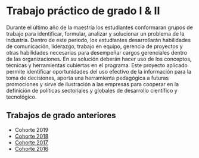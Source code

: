 # Trabajo práctico de grado I & II
Durante el último año de la maestría los estudiantes conformaran grupos de trabajo para identificar, formular, analizar y solucionar un problema de la industria. Dentro de este periodo, los estudiantes desarrollarán habilidades de comunicación, liderazgo, trabajo en equipo, gerencia de proyectos y otras habilidades necesarias para desempeñar cargos gerenciales dentro de las organizaciones. En su solución deberán hacer uso de los conceptos, técnicas y herramientas cubiertas en el programa. Este proyecto aplicado permite identificar oportunidades del uso efectivo de la información para la toma de decisiones, aporta una herramienta pedagógica a futuras promociones y sirve de ilustración a las empresas para cooperar en la definición de políticas sectoriales y globales de desarrollo científico y tecnológico. 
## Trabajos de grado anteriores
+ Cohorte 2019
+ [Cohorte 2018](https://github.com/MIIA-UA/MIIA/blob/master/trabajo_grado_2018.md)
+ [Cohorte 2017](https://github.com/MIIA-UA/MIIA/blob/master/trabajo_grado_2017.md)
+ [Cohorte 2016](https://github.com/MIIA-UA/MIIA/blob/master/trabajo_grado_2016.md)
